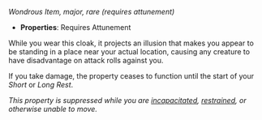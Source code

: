 *Wondrous Item, major, rare (requires attunement)*  

- **Properties**: Requires Attunement

While you wear this cloak, it projects an illusion that makes you appear to be standing in a place near your actual location, causing any creature to have disadvantage on attack rolls against you. 

If you take damage, the property ceases to function until the start of your *Short* or *Long Rest*. 

*This property is suppressed while you are [incapacitated](conditions.md#incapacitated), [restrained](conditions.md#restrained), or otherwise unable to move.*